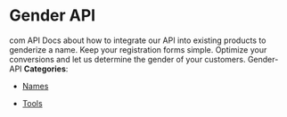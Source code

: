 # Gender API


com API Docs about how to integrate our API into existing products to genderize a name. Keep your registration forms simple.  Optimize your conversions and let us determine the gender of your customers.  Gender-API
**Categories**:

- [Names](https://github/awesome-apis/awesome-apis#names)

- [Tools](https://github/awesome-apis/awesome-apis#tools)



